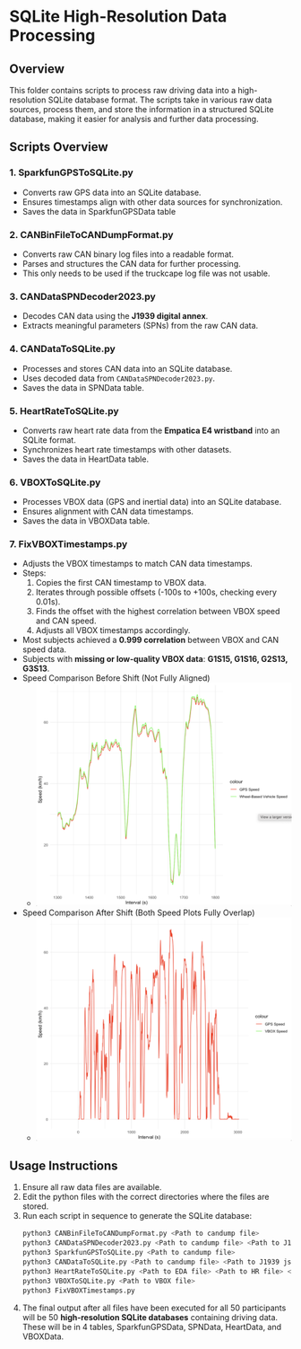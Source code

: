 # SQLite High-Resolution Data Processing

## Overview
This folder contains scripts to process raw driving data into a high-resolution SQLite database format. The scripts take in various raw data sources, process them, and store the information in a structured SQLite database, making it easier for analysis and further data processing.

## Scripts Overview
### 1. **SparkfunGPSToSQLite.py**
   - Converts raw GPS data into an SQLite database.
   - Ensures timestamps align with other data sources for synchronization.
   - Saves the data in SparkfunGPSData table

### 2. **CANBinFileToCANDumpFormat.py**
   - Converts raw CAN binary log files into a readable format.
   - Parses and structures the CAN data for further processing.
   - This only needs to be used if the truckcape log file was not usable.

### 3. **CANDataSPNDecoder2023.py**
   - Decodes CAN data using the **J1939 digital annex**.
   - Extracts meaningful parameters (SPNs) from the raw CAN data.

### 4. **CANDataToSQLite.py**
   - Processes and stores CAN data into an SQLite database.
   - Uses decoded data from `CANDataSPNDecoder2023.py`.
   - Saves the data in SPNData table.

### 5. **HeartRateToSQLite.py**
   - Converts raw heart rate data from the **Empatica E4 wristband** into an SQLite format.
   - Synchronizes heart rate timestamps with other datasets.
   - Saves the data in HeartData table.

### 6. **VBOXToSQLite.py**
   - Processes VBOX data (GPS and inertial data) into an SQLite database.
   - Ensures alignment with CAN data timestamps.
   - Saves the data in VBOXData table.

### 7. **FixVBOXTimestamps.py**
   - Adjusts the VBOX timestamps to match CAN data timestamps.
   - Steps:
     1. Copies the first CAN timestamp to VBOX data.
     2. Iterates through possible offsets (-100s to +100s, checking every 0.01s).
     3. Finds the offset with the highest correlation between VBOX speed and CAN speed.
     4. Adjusts all VBOX timestamps accordingly.
   - Most subjects achieved a **0.999 correlation** between VBOX and CAN speed data.
   - Subjects with **missing or low-quality VBOX data**: **G1S15, G1S16, G2S13, G3S13**.
   - Speed Comparison Before Shift (Not Fully Aligned)
      - ![Before Timestamp Correction](InitialSpeedComparison.png)
   - Speed Comparison After Shift (Both Speed Plots Fully Overlap)
      - ![After Timestamp Correction](SpeedComparisonAfterShift.png)

## Usage Instructions
1. Ensure all raw data files are available.
2. Edit the python files with the correct directories where the files are stored.
3. Run each script in sequence to generate the SQLite database:
   ```bash
   python3 CANBinFileToCANDumpFormat.py <Path to candump file>                             # Convert CAN binary to readable format
   python3 CANDataSPNDecoder2023.py <Path to candump file> <Path to J1939 json file>       # Decodes CAN data
   python3 SparkfunGPSToSQLite.py <Path to candump file>                                   # Store Sparkfun GPS Data
   python3 CANDataToSQLite.py <Path to candump file> <Path to J1939 json file>             # Store CAN data in SQLite
   python3 HeartRateToSQLite.py <Path to EDA file> <Path to HR file> <Path to IBI file>    # Store heart rate data in SQLite
   python3 VBOXToSQLite.py <Path to VBOX file>                                             # Store VBOX data in SQLite
   python3 FixVBOXTimestamps.py                                                            # Adjust VBOX timestamps
   ```
4. The final output after all files have been executed for all 50 participants will be 50 **high-resolution SQLite databases** containing driving data. These will be in 4 tables, SparkfunGPSData, SPNData, HeartData, and VBOXData.


